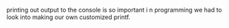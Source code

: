 printing out output to the console is so important i n programming we had to look into making our own customized printf.
